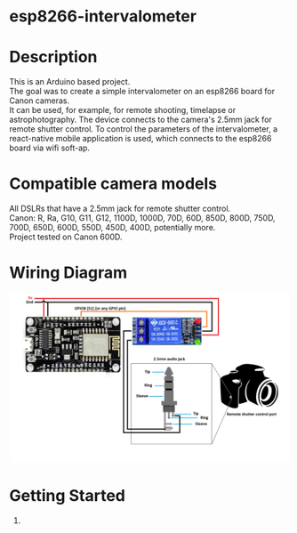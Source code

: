 # esp8266-intervalometer
# Description
This is an Arduino based project.<br />
The goal was to create a simple intervalometer on an esp8266 board for Canon cameras. <br />
It can be used, for example, for remote shooting, timelapse or astrophotography.
The device connects to the camera's 2.5mm jack for remote shutter control.
To control the parameters of the intervalometer, a react-native mobile application is used, which connects to the esp8266 board via wifi soft-ap.
# Compatible camera models
All DSLRs that have a 2.5mm jack for remote shutter control.<br />
Canon: R, Ra, G10, G11, G12, 1100D, 1000D, 70D, 60D, 850D, 800D, 750D, 700D, 650D, 600D, 550D, 450D, 400D,
potentially more.<br />
Project tested on Canon 600D.
# Wiring Diagram
![Wiring diagram](https://github.com/MeowT3X/esp8266_canon_intervalometer/blob/master/scheme.png)
# Getting Started
1. 
